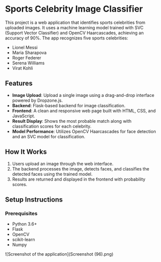 # Sports Celebrity Image Classifier

This project is a web application that identifies sports celebrities from uploaded images. It uses a machine learning model trained with SVC (Support Vector Classifier) and OpenCV Haarcascades, achieving an accuracy of 90%. The app recognizes five sports celebrities:
- Lionel Messi
- Maria Sharapova
- Roger Federer
- Serena Williams
- Virat Kohli

## Features
- **Image Upload**: Upload a single image using a drag-and-drop interface powered by Dropzone.js.
- **Backend**: Flask-based backend for image classification.
- **Frontend**: A clean and responsive web page built with HTML, CSS, and JavaScript.
- **Result Display**: Shows the most probable match along with classification scores for each celebrity.
- **Model Performance**: Utilizes OpenCV Haarcascades for face detection and an SVC model for classification.

## How It Works
1. Users upload an image through the web interface.
2. The backend processes the image, detects faces, and classifies the detected faces using the trained model.
3. Results are returned and displayed in the frontend with probability scores.

## Setup Instructions
### Prerequisites
- Python 3.6+
- Flask
- OpenCV
- scikit-learn
- Numpy

![Screenshot of the application](Screenshot (96).png)
